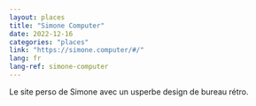 ```yaml
---
layout: places
title: "Simone Computer"
date: 2022-12-16
categories: "places"
link: "https://simone.computer/#/"
lang: fr
lang-ref: simone-computer
---
```

Le site perso de Simone avec un usperbe design de bureau rétro.
